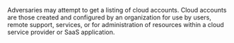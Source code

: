 Adversaries may attempt to get a listing of cloud accounts. Cloud accounts are those created and configured by an organization for use by users, remote support, services, or for administration of resources within a cloud service provider or SaaS application.
